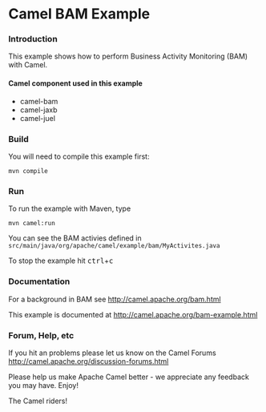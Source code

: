 # Camel BAM Example

### Introduction

This example shows how to perform Business Activity Monitoring (BAM)
with Camel.

#### Camel component used in this example

* camel-bam
* camel-jaxb
* camel-juel

### Build

You will need to compile this example first:

	mvn compile

### Run

To run the example with Maven, type

	mvn camel:run

You can see the BAM activies defined in
  `src/main/java/org/apache/camel/example/bam/MyActivites.java`

To stop the example hit <kbd>ctrl</kbd>+<kbd>c</kbd>

### Documentation

For a background in BAM see <http://camel.apache.org/bam.html>

This example is documented at <http://camel.apache.org/bam-example.html>

### Forum, Help, etc

If you hit an problems please let us know on the Camel Forums
	<http://camel.apache.org/discussion-forums.html>

Please help us make Apache Camel better - we appreciate any feedback you may
have.  Enjoy!


The Camel riders!
